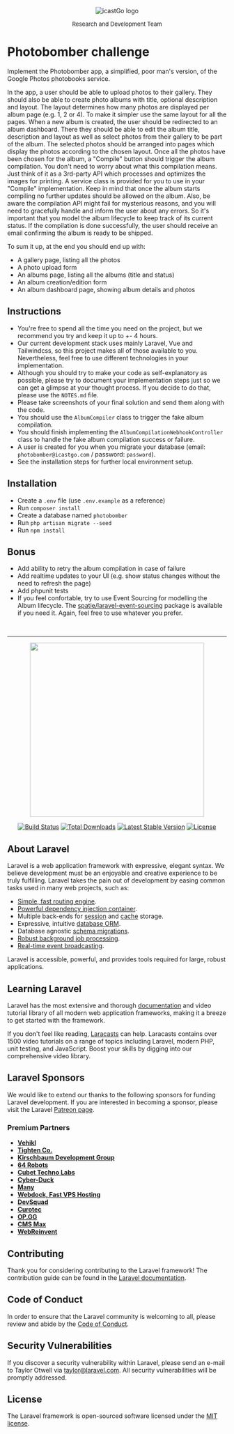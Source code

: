 <p align="center"><img src="https://webcasting.digicast.ca/hubfs/Assets-Do-Not-Remove/C02%20-%20Footer/logo-icastgo-footer.png" alt="icastGo logo"></p>
<p align="center">
<font size="2">Research and Development Team</font>
</p>

# Photobomber challenge

Implement the Photobomber app, a simplified, poor man's version, of the Google Photos photobooks service.

In the app, a user should be able to upload photos to their gallery.
They should also be able to create photo albums with title, optional description and layout.
The layout determines how many photos are displayed per album page (e.g. 1, 2 or 4). To make it simpler use the same layout for all the pages.
When a new album is created, the user should be redirected to an album dashboard. There they should be able to edit the album title, description and layout as well as select photos from their gallery to be part of the album. The selected photos should be arranged into pages which display the photos according to the chosen layout.
Once all the photos have been chosen for the album, a "Compile" button should trigger the album compilation.
You don't need to worry about what this compilation means. Just think of it as a 3rd-party API which processes and optimizes the images for printing. A service class is provided for you to use in your "Compile" implementation.
Keep in mind that once the album starts compiling no further updates should be allowed on the album.
Also, be aware the compilation API might fail for mysterious reasons, and you will need to gracefully handle and inform the user about any errors.
So it's important that you model the album lifecycle to keep track of its current status.
If the compilation is done successfully, the user should receive an email confirming the album is ready to be shipped.

To sum it up, at the end you should end up with:

- A gallery page, listing all the photos
- A photo upload form
- An albums page, listing all the albums (title and status)
- An album creation/edition form
- An album dashboard page, showing album details and photos

## Instructions

- You're free to spend all the time you need on the project, but we recommend you try and keep it up to +- 4 hours.
- Our current development stack uses mainly Laravel, Vue and Tailwindcss, so this project makes all of those available to you. Nevertheless, feel free to use different technologies in your implementation.
- Although you should try to make your code as self-explanatory as possible, please try to document your implementation steps just so we can get a glimpse at your thought process. If you decide to do that, please use the `NOTES.md` file.
- Please take screenshots of your final solution and send them along with the code.
- You should use the `AlbumCompiler` class to trigger the fake album compilation.
- You should finish implementing the `AlbumCompilationWebhookController` class to handle the fake album compilation success or failure.
- A user is created for you when you migrate your database (email: `photobomber@icastgo.com` / password: `password`).
- See the installation steps for further local environment setup.

## Installation

- Create a `.env` file (use `.env.example` as a reference)
- Run `composer install`
- Create a database named `photobomber`
- Run `php artisan migrate --seed`
- Run `npm install`

## Bonus

- Add ability to retry the album compilation in case of failure
- Add realtime updates to your UI (e.g. show status changes without the need to refresh the page)
- Add phpunit tests
- If you feel confortable, try to use Event Sourcing for modelling the Album lifecycle. The [spatie/laravel-event-sourcing](https://spatie.be/docs/laravel-event-sourcing/v4/introduction) package is available if you need it. Again, feel free to use whatever you prefer.

<br>

---

<p align="center"><a href="https://laravel.com" target="_blank"><img src="https://raw.githubusercontent.com/laravel/art/master/logo-lockup/5%20SVG/2%20CMYK/1%20Full%20Color/laravel-logolockup-cmyk-red.svg" width="400"></a></p>

<p align="center">
<a href="https://travis-ci.org/laravel/framework"><img src="https://travis-ci.org/laravel/framework.svg" alt="Build Status"></a>
<a href="https://packagist.org/packages/laravel/framework"><img src="https://img.shields.io/packagist/dt/laravel/framework" alt="Total Downloads"></a>
<a href="https://packagist.org/packages/laravel/framework"><img src="https://img.shields.io/packagist/v/laravel/framework" alt="Latest Stable Version"></a>
<a href="https://packagist.org/packages/laravel/framework"><img src="https://img.shields.io/packagist/l/laravel/framework" alt="License"></a>
</p>

## About Laravel

Laravel is a web application framework with expressive, elegant syntax. We believe development must be an enjoyable and creative experience to be truly fulfilling. Laravel takes the pain out of development by easing common tasks used in many web projects, such as:

- [Simple, fast routing engine](https://laravel.com/docs/routing).
- [Powerful dependency injection container](https://laravel.com/docs/container).
- Multiple back-ends for [session](https://laravel.com/docs/session) and [cache](https://laravel.com/docs/cache) storage.
- Expressive, intuitive [database ORM](https://laravel.com/docs/eloquent).
- Database agnostic [schema migrations](https://laravel.com/docs/migrations).
- [Robust background job processing](https://laravel.com/docs/queues).
- [Real-time event broadcasting](https://laravel.com/docs/broadcasting).

Laravel is accessible, powerful, and provides tools required for large, robust applications.

## Learning Laravel

Laravel has the most extensive and thorough [documentation](https://laravel.com/docs) and video tutorial library of all modern web application frameworks, making it a breeze to get started with the framework.

If you don't feel like reading, [Laracasts](https://laracasts.com) can help. Laracasts contains over 1500 video tutorials on a range of topics including Laravel, modern PHP, unit testing, and JavaScript. Boost your skills by digging into our comprehensive video library.

## Laravel Sponsors

We would like to extend our thanks to the following sponsors for funding Laravel development. If you are interested in becoming a sponsor, please visit the Laravel [Patreon page](https://patreon.com/taylorotwell).

### Premium Partners

- **[Vehikl](https://vehikl.com/)**
- **[Tighten Co.](https://tighten.co)**
- **[Kirschbaum Development Group](https://kirschbaumdevelopment.com)**
- **[64 Robots](https://64robots.com)**
- **[Cubet Techno Labs](https://cubettech.com)**
- **[Cyber-Duck](https://cyber-duck.co.uk)**
- **[Many](https://www.many.co.uk)**
- **[Webdock, Fast VPS Hosting](https://www.webdock.io/en)**
- **[DevSquad](https://devsquad.com)**
- **[Curotec](https://www.curotec.com/services/technologies/laravel/)**
- **[OP.GG](https://op.gg)**
- **[CMS Max](https://www.cmsmax.com/)**
- **[WebReinvent](https://webreinvent.com/?utm_source=laravel&utm_medium=github&utm_campaign=patreon-sponsors)**

## Contributing

Thank you for considering contributing to the Laravel framework! The contribution guide can be found in the [Laravel documentation](https://laravel.com/docs/contributions).

## Code of Conduct

In order to ensure that the Laravel community is welcoming to all, please review and abide by the [Code of Conduct](https://laravel.com/docs/contributions#code-of-conduct).

## Security Vulnerabilities

If you discover a security vulnerability within Laravel, please send an e-mail to Taylor Otwell via [taylor@laravel.com](mailto:taylor@laravel.com). All security vulnerabilities will be promptly addressed.

## License

The Laravel framework is open-sourced software licensed under the [MIT license](https://opensource.org/licenses/MIT).
